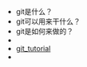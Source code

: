 - git是什么？
- git可以用来干什么？
- git是如何来做的？
-
- [git_tutorial](https://www.tutorialspoint.com/git/index.htm)
-